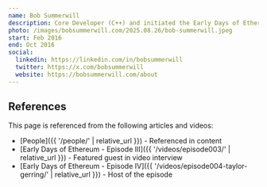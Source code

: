 ```yaml
---
name: Bob Summerwill
description: Core Developer (C++) and initiated the Early Days of Ethereum project.
photo: /images/bobsummerwill.com/2025.08.26/bob-summerwill.jpeg
start: Feb 2016
end: Oct 2016
social:
  linkedin: https://linkedin.com/in/bobsummerwill
  twitter: https://x.com/bobsummerwill
  website: https://bobsummerwill.com/about
---
```


## References

This page is referenced from the following articles and videos:

- [People]({{ '/people/' | relative_url }}) - Referenced in content
- [Early Days of Ethereum - Episode III]({{ '/videos/episode003/' | relative_url }}) - Featured guest in video interview
- [Early Days of Ethereum - Episode IV]({{ '/videos/episode004-taylor-gerring/' | relative_url }}) - Host of the episode
